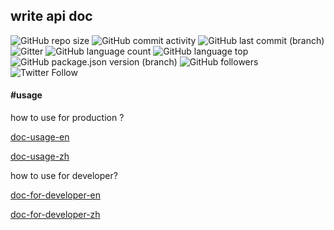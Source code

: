 ## write api doc

![GitHub repo size](https://img.shields.io/github/repo-size/ymc-github/write-api-doc.svg?label=github%20repo%20size&color=ff69b4&logo=Github&logoColor=ff69b4&style=popout-square)
![GitHub commit activity](https://img.shields.io/github/commit-activity/m/ymc-github/write-api-doc.svg?color=ff69b4&logo=Github&logoColor=ff69b4&style=popout-square)
![GitHub last commit (branch)](https://img.shields.io/github/last-commit/ymc-github/write-api-doc/master.svg?label=github%20last%20commit%40master&color=ff69b4&logo=Github&logoColor=ff69b4&style=popout-square)
![Gitter](https://img.shields.io/gitter/room/ymc-github/write-api-doc.svg?label=chat&color=ff69b4&logo=Github&logoColor=ff69b4&style=popout-square)
![GitHub language count](https://img.shields.io/github/languages/count/ymc-github/write-api-doc.svg?label=languages&color=ff69b4&logo=Github&logoColor=ff69b4&style=popout-square)
![GitHub language top](https://img.shields.io/github/languages/top/ymc-github/write-api-doc.svg?color=ff69b4&logo=Github&logoColor=ff69b4&style=popout-square)
![GitHub package.json version (branch)](https://img.shields.io/github/package-json/v/ymc-github/write-api-doc/master.svg?label=github%20package.json%20version%40master&color=ff69b4&logo=Github&logoColor=ff69b4&style=popout-square)
![GitHub followers](https://img.shields.io/github/followers/ymc-github.svg?label=github%20followers&color=ff69b4&logo=Github&logoColor=ff69b4&style=popout-square)
![Twitter Follow](https://img.shields.io/twitter/follow/yemiancheng.svg?label=follow%20%40yemiancheng&color=ff69b4&logo=Twitter&logoColor=ff69b4&style=popout-square)

#### \#**usage**

how to use for production ?

[doc-usage-en](./doc-usage-en.md)

[doc-usage-zh](./doc-usage-zh.md)

how to use for developer?

[doc-for-developer-en](./doc-for-developer-en.md)

[doc-for-developer-zh](./doc-for-developer-zh.md)
